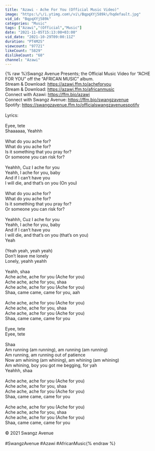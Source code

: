 ```yaml
---
title: "Azawi - Ache For You (Official Music Video)"
image: "https:\/\/i.ytimg.com\/vi\/BqpqXYj589k\/hqdefault.jpg"
vid_id: "BqpqXYj589k"
categories: "Music"
tags: ["Azawi","(Official","Music"]
date: "2021-11-05T15:13:00+03:00"
vid_date: "2021-10-29T09:00:11Z"
duration: "PT4M2S"
viewcount: "97721"
likeCount: "5829"
dislikeCount: "60"
channel: "Azawi"
---
```

{% raw %}Swangz Avenue Presents; the Official Music Video for “ACHE FOR YOU” off the “AFRICAN MUSIC” album.<br />Stream &amp; Download: <a rel="nofollow" target="blank" href="https://azawi.ffm.to/acheforyou">https://azawi.ffm.to/acheforyou</a><br />Stream &amp; Download: <a rel="nofollow" target="blank" href="https://azawi.ffm.to/africanmusic">https://azawi.ffm.to/africanmusic</a><br />Connect with Azawi: <a rel="nofollow" target="blank" href="https://ffm.bio/azawi">https://ffm.bio/azawi</a><br />Connect with Swangz Avenue: <a rel="nofollow" target="blank" href="https://ffm.bio/swangzavenue">https://ffm.bio/swangzavenue</a><br />Spotify: <a rel="nofollow" target="blank" href="https://swangzavenue.ffm.to/officialswangzavenuespotify">https://swangzavenue.ffm.to/officialswangzavenuespotify</a><br /><br />Lyrics:<br /><br />Eyee, tete<br />Shaaaaaa, Yeahhh<br /><br />What do you ache for?<br />What do you ache for?<br />Is it something that you pray for?<br />Or someone you can risk for?<br /><br />Yeahhh, Cuz I ache for you<br />Yeahh, I ache for you, baby<br />And if I can’t have you<br />I will die, and that’s on you (On you) <br /><br />What do you ache for?<br />What do you ache for?<br />Is it something that you pray for?<br />Or someone you can risk for?<br /><br />Yeahhh, Cuz I ache for you<br />Yeahh, I ache for you, baby<br />And if I can’t have you<br />I will die, and that’s on you (that’s on you) <br />Yeah<br /><br />(Yeah yeah, yeah yeah)<br />Don’t leave me lonely <br />Lonely, yeahh yeahh<br /><br />Yeahh, shaa<br />Ache ache, ache for you (Ache for you) <br />Ache ache, ache for you, shaa<br />Ache ache, ache for you (Ache for you)<br />Shaa, came came, came for you, aah<br /><br />Ache ache, ache for you (Ache for you) <br />Ache ache, ache for you, shaa<br />Ache ache, ache for you (Ache for you)<br />Shaa, came came, came for you<br /><br />Eyee, tete<br />Eyee, tete<br /><br />Shaa<br />Am running (am running), am running (am running) <br />Am running, am running out of patience <br />Now am whining (am whining), am whining (am whining)<br />Am whining, boy you got me begging, for yah<br />Yeahhh, shaa<br /><br />Ache ache, ache for you (Ache for you) <br />Ache ache, ache for you, shaa<br />Ache ache, ache for you (Ache for you)<br />Shaa, came came, came for you<br /><br />Ache ache, ache for you (Ache for you) <br />Ache ache, ache for you, shaa<br />Ache ache, ache for you (Ache for you)<br />Shaa, came came, came for you<br /><br />© 2021 Swangz Avenue<br /><br />#SwangzAvenue #Azawi #AfricanMusic{% endraw %}
